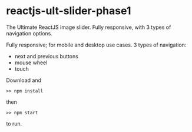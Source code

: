 # reactjs-ult-slider-phase1
The Ultimate ReactJS image slider. Fully responsive, with 3 types of navigation options.

Fully responsive; for mobile and desktop use cases.
3 types of navigation:
* next and previous buttons
* mouse wheel
* touch

Download and

```
>> npm install
```

then

```
>> npm start
```

to run.
